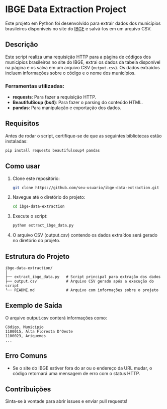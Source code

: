 # IBGE Data Extraction Project

Este projeto em Python foi desenvolvido para extrair dados dos municípios brasileiros disponíveis no site do [IBGE](https://www.ibge.gov.br/explica/codigos-dos-municipios.php) e salvá-los em um arquivo CSV.

## Descrição

Este script realiza uma requisição HTTP para a página de códigos dos municípios brasileiros no site do IBGE, extrai os dados da tabela disponível na página e os salva em um arquivo CSV (`output.csv`). Os dados extraídos incluem informações sobre o código e o nome dos municípios.

### Ferramentas utilizadas:
- **requests**: Para fazer a requisição HTTP.
- **BeautifulSoup (bs4)**: Para fazer o parsing do conteúdo HTML.
- **pandas**: Para manipulação e exportação dos dados.

## Requisitos

Antes de rodar o script, certifique-se de que as seguintes bibliotecas estão instaladas:

```bash
pip install requests beautifulsoup4 pandas
```
## Como usar

1. Clone este repositório:
   ```bash
   git clone https://github.com/seu-usuario/ibge-data-extraction.git
   ```
2. Navegue até o diretório do projeto:
   ```bash
   cd ibge-data-extraction
   ```
3. Execute o script:
   ```bash
   python extract_ibge_data.py
   ```
4. O arquivo CSV (output.csv) contendo os dados extraídos será gerado no diretório do projeto.

## Estrutura do Projeto
```
ibge-data-extraction/
│
├── extract_ibge_data.py   # Script principal para extração dos dados
├── output.csv             # Arquivo CSV gerado após a execução do script
└── README.md              # Arquivo com informações sobre o projeto
```

## Exemplo de Saída
O arquivo output.csv conterá informações como:
```
Código, Município
1100015, Alta Floresta D'Oeste
1100023, Ariquemes
...
```

## Erro Comuns
- Se o site do IBGE estiver fora do ar ou o endereço da URL mudar, o código retornará uma mensagem de erro com o status HTTP.

## Contribuições
Sinta-se à vontade para abrir issues e enviar pull requests!
